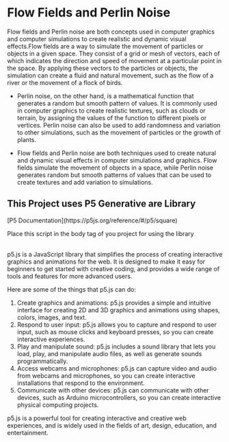 <h1>Flow Fields and Perlin Noise
</h1>
Flow fields and Perlin noise are both concepts used in computer graphics and computer simulations to create realistic and dynamic visual effects.Flow fields are a way to simulate the movement of particles or objects in a given space. They consist of a grid or mesh of vectors, each of which indicates the direction and speed of movement at a particular point in the space. By applying these vectors to the particles or objects, the simulation can create a fluid and natural movement, such as the flow of a river or the movement of a flock of birds.

- Perlin noise, on the other hand, is a mathematical function that generates a random but smooth pattern of values. It is commonly used in computer graphics to create realistic textures, such as clouds or terrain, by assigning the values of the function to different pixels or vertices. Perlin noise can also be used to add randomness and variation to other simulations, such as the movement of particles or the growth of plants.

- Flow fields and Perlin noise are both techniques used to create natural and dynamic visual effects in computer simulations and graphics. Flow fields simulate the movement of objects in a space, while Perlin noise generates random but smooth patterns of values that can be used to create textures and add variation to simulations.


<h2>This Project uses P5 Generative are Library</h2>
[P5 Documentation](https://p5js.org/reference/#/p5/square)

Place this script in the body tag of you project for using the library <br>
<code><script src="https://cdnjs.cloudflare.com/ajax/libs/p5.js/1.5.0/p5.min.js"></script>
</code>
<br>
p5.js is a JavaScript library that simplifies the process of creating interactive graphics and animations for the web. It is designed to make it easy for beginners to get started with creative coding, and provides a wide range of tools and features for more advanced users.

Here are some of the things that p5.js can do:

<ol>
<li>Create graphics and animations: p5.js provides a simple and intuitive interface for creating 2D and 3D graphics and animations using shapes, colors, images, and text.
</li>
<li>Respond to user input: p5.js allows you to capture and respond to user input, such as mouse clicks and keyboard presses, so you can create interactive experiences.
</li>
<li>Play and manipulate sound: p5.js includes a sound library that lets you load, play, and manipulate audio files, as well as generate sounds programmatically.
</li>
<li>Access webcams and microphones: p5.js can capture video and audio from webcams and microphones, so you can create interactive installations that respond to the environment.
</li>
<li>Communicate with other devices: p5.js can communicate with other devices, such as Arduino microcontrollers, so you can create interactive physical computing projects.
</li>


</ol>

p5.js is a powerful tool for creating interactive and creative web experiences, and is widely used in the fields of art, design, education, and entertainment.












